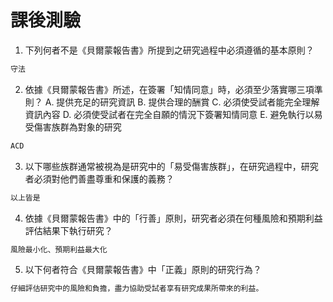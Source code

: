 # 課後測驗

1. 下列何者不是《貝爾蒙報告書》所提到之研究過程中必須遵循的基本原則？
```bash
守法
```

2. 依據《貝爾蒙報告書》所述，在簽署「知情同意」時，必須至少落實哪三項準則？
A. 提供充足的研究資訊
B. 提供合理的酬賞
C. 必須使受試者能完全理解資訊內容
D. 必須使受試者在完全自願的情況下簽署知情同意
E. 避免執行以易受傷害族群為對象的研究
```bash
ACD
```

3. 以下哪些族群通常被視為是研究中的「易受傷害族群」，在研究過程中，研究者必須對他們善盡尊重和保護的義務？
```bash
以上皆是
```

4. 依據《貝爾蒙報告書》中的「行善」原則，研究者必須在何種風險和預期利益評估結果下執行研究？
```bash
風險最小化、預期利益最大化
```

5. 以下何者符合《貝爾蒙報告書》中「正義」原則的研究行為？
```bash
仔細評估研究中的風險和負擔，盡力協助受試者享有研究成果所帶來的利益。
```

